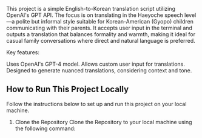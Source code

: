 This project is a simple English-to-Korean translation script utilizing OpenAI's GPT API. The focus is on translating in the Haeyoche speech level—a polite but informal style suitable for Korean-American (Gyopo) children communicating with their parents. It accepts user input in the terminal and outputs a translation that balances formality and warmth, making it ideal for casual family conversations where direct and natural language is preferred.

Key features:

Uses OpenAI's GPT-4 model.
Allows custom user input for translations.
Designed to generate nuanced translations, considering context and tone.

## How to Run This Project Locally

Follow the instructions below to set up and run this project on your local machine.

1. Clone the Repository
   Clone the Repository to your local machine using the following command:
